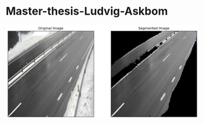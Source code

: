 # Master-thesis-Ludvig-Askbom
![plot](https://github.com/ludask1103/Master-thesis-Ludvig-Askbom/blob/main/images/segmentation_ex-1.png)

